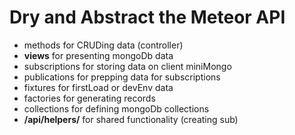 # Dry and Abstract the Meteor API
- methods       for CRUDing data (controller)
- **views**     for presenting mongoDb data
- subscriptions for storing data on client miniMongo
- publications  for prepping data for subscriptions
- fixtures      for firstLoad or devEnv data
- factories     for generating records
- collections   for defining mongoDb collections
- **/api/helpers/**  for shared functionality (creating sub)
